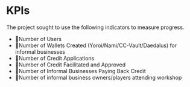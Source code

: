 # KPIs

The project sought to use the following indicators to measure progress.

* Number of Users
* Number of Wallets Created (Yoroi/Nami/CC-Vault/Daedalus) for informal businesses
* Number of Credit Applications
* Number of Credit Facilitated and Approved
* Number of Informal Businesses Paying Back Credit
* Number of informal business owners/players attending workshop